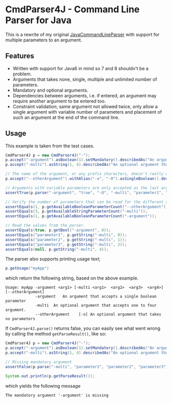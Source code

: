 # CmdParser4J - Command Line Parser for Java

This is a rewrite of my original [JavaCommandLineParser](https://github.com/PerMalmberg/JavaCommandLineParser) with support for multiple parameters to an argument.

## Features
* Written with support for Java6 in mind so 7 and 8 shouldn't be a problem.
* Arguments that takes none, single, multiple and unlimited number of parameters.
* Mandatory and optional arguments.
* Dependencies between arguments, i.e. if entered, an argument may require another argument to be entered too.
* Constraint validation; same argument not allowed twice, only allow a single argument with variable number of parameters and placement of such an argument at the end of the command line.

## Usage
This example is taken from the test cases.

```Java
CmdParser4J p = new CmdParser4J("-");
p.accept("-argument").asBoolean(1).setMandatory().describedAs("An argument that accepts a single boolean parameter");
p.accept("-multi").asString(1, 4).describedAs("An optional argument that accepts one to four argument.");

// The name of the argument, or any prefix characters, doesn't really matter, here we use double dash.
p.accept("--otherArgument").withAlias("-o", "-O").asSingleBoolean().describedAs("An optional argument that takes no parameters");

// Arguments with variable parameters are only accepted as the last argument on the commandline.
assertTrue(p.parse("-argument", "true", "-O", "-multi", "parameter1", "parameter2", "parameter3"));

// Verify the number of parameters that can be read for the different arguments.
assertEquals(1, p.getAvailableBooleanParameterCount("--otherArgument"));
assertEquals(3, p.getAvailableStringParameterCount("-multi"));
assertEquals(1, p.getAvailableBooleanParameterCount("-argument"));

// Read the values from the parser.
assertEquals(true, p.getBool("-argument", 0));
assertEquals("parameter1", p.getString("-multi", 0));
assertEquals("parameter2", p.getString("-multi", 1));
assertEquals("parameter3", p.getString("-multi", 2));
assertEquals(null, p.getString("-multi", 4));
```

The parser also supports printing usage text;
```Java
p.getUsage("myApp")
```
which return the following string, based on the above example.
```
Usage: myApp -argument <arg1> [-multi <arg1>  <arg2>  <arg3>  <arg4>] [--otherArgument] 
             -argument	 An argument that accepts a single boolean parameter
             -multi	 An optional argument that accepts one to four argument.
             --otherArgument	[-o] An optional argument that takes no parameters
```

If ```CmdParser4J.parse()``` returns false, you can easily see what went wrong by calling the method ```getParseResult()```, like so:

```Java
CmdParser4J p = new CmdParser4J("-");
p.accept("-argument").asBoolean(1).setMandatory().describedAs("An argument that accepts a single boolean parameter");
p.accept("-multi").asString(1, 4).describedAs("An optional argument that accepts one to four argument.");

// Missing mandatory argument
assertFalse(p.parse("-multi", "parameter1", "parameter2", "parameter3"));

System.out.println(p.getParseResult());
```
which yields the following message
```
The mandatory argument '-argument' is missing
```
